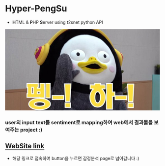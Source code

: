 # Hyper-PengSu
- **H**TML &amp; **P**HP **S**erver using t2snet python API

![title](https://github.com/jinmang2/Hyper-PengSu/blob/master/img/pengsu.jpg?raw=true)

### user의 input text를 sentiment로 mapping하여 web에서 결과물을 보여주는 project :)

## [WebSite link](https://jinmang2.github.io/Hyper-PengSu/)
- 해당 링크로 접속하여 button을 누르면 감정분석 page로 넘어갑니다 :)
